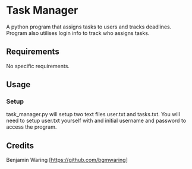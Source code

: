 # Task Manager
A python program that assigns tasks to users and tracks deadlines. Program also utilises login info to track who assigns tasks.

## Requirements
No specific requirements.

## Usage
### Setup
task_manager.py will setup two text files user.txt and tasks.txt. You will need to setup user.txt yourself with and initial username and password to access the program.
## Credits
Benjamin Waring [https://github.com/bgmwaring]
